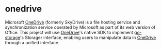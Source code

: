 # onedrive

Microsoft [OneDrive] (formerly SkyDrive) is a file hosting service and synchronization service operated 
by Microsoft as part of its web version of Office.
This project will use [OneDrive]'s native SDK to implement [go-storage]'s Storager interface,
enabling users to manipulate data in [OneDrive] through a unified interface.

[OneDrive]: https://www.microsoft.com/en-us/microsoft-365/onedrive/online-cloud-storage
[go-storage]: https://github.com/rgglez/go-storage/
